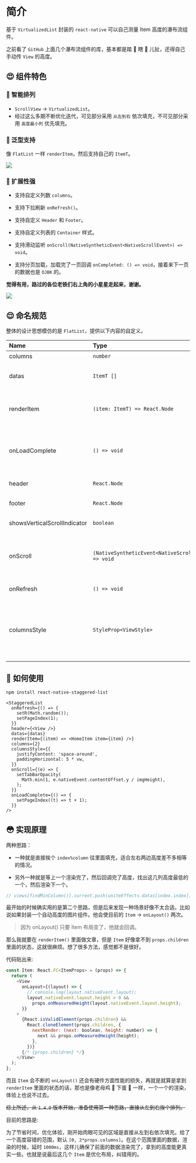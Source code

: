 # 简介

基于 `VirtualizedList` 封装的 `react-native` 可以自己测量 Item 高度的瀑布流组件。

之前看了 `GitHub` 上面几个瀑布流组件的库，基本都是踏 🐴 瞎 🐔 儿扯，还得自己手动传 `View` 的高度。

## 😍 组件特色

### 🌽 智能排列

- `ScrollView` → `VirtualizedList`。
- 经过这么多期不断优化迭代，可见部分采用 `从左到右` 依次填充，不可见部分采用 `高度最小列` 优先填充。

### 🍉 泛型支持

像 `FlatList` 一样 `renderItem`，然后支持自己的 `ItemT`。

![](https://net-cctv3.oss-cn-qingdao.aliyuncs.com/net.cctv3.open/StaggeredListT0228.jpg)

### 🍇 扩展性强

- 支持自定义列数 `columns`。

- 支持下拉刷新 `onRefresh()`。

- 支持自定义 `Header` 和 `Footer`。

- 支持自定义列表的 `Container` 样式。

- 支持滑动监听 `onScroll(NativeSyntheticEvent<NativeScrollEvent>) => void`。

- 支持分页加载，加载完了一页回调 `onCompleted: () => void`，接着来下一页的数据也是 `OJBK` 的。

**觉得有用，路过的各位老铁们右上角的小星星走起来，谢谢。**

![](https://net-cctv3.oss-cn-qingdao.aliyuncs.com/net.cctv3.open/StaggeredListDemo0215.gif)

## 😌 命名规范

整体的设计思想模仿的是 `FlatList`，提供以下内容的自定义。

| Name                         | Type                                                | Description                                                                     |
| :--------------------------- | :-------------------------------------------------- | :------------------------------------------------------------------------------ |
| columns                      | `number`                                            | 列数。                                                                          |
| datas                        | `ItemT []`                                          | 数据源 ( 支持泛型 ItemT )。                                                     |
| renderItem                   | `(item: ItemT) => React.Node`                       | 跟 `FlatList` 一样，渲染什么您说了算。                                          |
| onLoadComplete               | `() => void`                                        | 数据全部渲染完成时候的回调，比如 `分页` 这种应用场景。                          |
| header                       | `React.Node`                                        | 瀑布流的头部。                                                                  |
| footer                       | `React.Node`                                        | 瀑布流的尾部。                                                                  |
| showsVerticalScrollIndicator | `boolean`                                           | 是否显示 `纵向` 滚动条。                                                        |
| onScroll                     | `(NativeSyntheticEvent<NativeScrollEvent>) => void` | 滑动事件，比如 `吸顶` 要判断滑动距离这种场景。                                  |
| onRefresh                    | `() => void`                                        | 下拉刷新时候的回调。                                                            |
| columnsStyle                 | `StyleProp<ViewStyle>`                              | 瀑布流的 Container 的样式，可以控制 `内边距` 以及 `列表` 和 `Header` 的距离等。 |

## 🤔 如何使用

```bash
npm install react-native-staggered-list
```

```JS
<StaggeredList
  onRefresh={() => {
    setR(Math.random());
    setPageIndex(1);
  }}
  header={<View />}
  datas={datas}
  renderItem={(item) => <HomeItem item={item} />}
  columns={2}
  columnsStyle={{
    justifyContent: 'space-around',
    paddingHorizontal: 5 * vw,
  }}
  onScroll={(e) => {
    setTabBarOpacity(
      Math.min(1, e.nativeEvent.contentOffset.y / imgHeight),
    );
  }}
  onLoadComplete={() => {
    setPageIndex((t) => t + 1);
  }}
/>
```

## 😳 实现原理

两种思路：

- 一种就是直接挨个 `index%column` 往里面填充，适合左右两边高度差不多相等的情况。

- 另外一种就是等上一个渲染完了，然后回调完了高度，找出这几列高度最低的一个，然后渲染下一个。

```javascript
// views[findMinColumn()].current.push(uniteEffects.datas[index.index]);
```

最开始的时候确实用的是第二个思路，但是后来发现一种场景好像不太合适。比如说如果封装一个自动高度的图片组件。他会使目前的 `Item` → `onLayout()` 两次。

> 因为 onLayout() 只要 Item 布局变了，他就会回调。

那么我就要在 `renderItem()` 里面做文章，但是 `Item` 好像拿不到 `props.children` 里面的状态，这就很麻烦。想了很多方法，感觉都不是很好。

代码贴出来:

```js
const Item: React.FC<ItemProps> = (props) => {
  return (
    <View
      onLayout={(layout) => {
        // console.log(layout.nativeEvent.layout);
        layout.nativeEvent.layout.height > 0 &&
          props.onMeasuredHeight(layout.nativeEvent.layout.height);
      }}
    >
      {React.isValidElement(props.children) &&
        React.cloneElement(props.children, {
          nextRender: (next: boolean, height: number) => {
            next && props.onMeasuredHeight(height);
          },
        })}
      {/* {props.children} */}
    </View>
  );
};
```

而且 `Item` 会不断的 `onLayout()` 还会有硬件方面性能的损失，再就是就算是拿到 `renderItem` 里面的状态的话，那也是像老母鸡 🐔 下蛋 🥚 一样，一个一个的渲染，体验上也说不过去。

~~综上所述，从 `1.4.0` 版本开始，准备使用第一种思路，直接从左到右挨个排列。~~

目前的思路是:

为了节省时间，优化体验，刚开始肉眼可见的区域是直接从左到右依次填充。给了一个高度容错的范围，默认 `[0, 2*props.columns]`。在这个范围里面的数据，渲染的时候，延时 `1000ms`，这样儿确保了前面的数据渲染完了，拿到的高度能更真实一些。也就是说最后这几个 `Item` 是优化布局，纠错用的。

